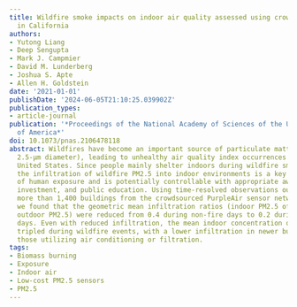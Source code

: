 ```yaml
---
title: Wildfire smoke impacts on indoor air quality assessed using crowdsourced data
  in California
authors:
- Yutong Liang
- Deep Sengupta
- Mark J. Campmier
- David M. Lunderberg
- Joshua S. Apte
- Allen H. Goldstein
date: '2021-01-01'
publishDate: '2024-06-05T21:10:25.039902Z'
publication_types:
- article-journal
publication: '*Proceedings of the National Academy of Sciences of the United States
  of America*'
doi: 10.1073/pnas.2106478118
abstract: Wildfires have become an important source of particulate matter (PM2.5 <
  2.5-μm diameter), leading to unhealthy air quality index occurrences in the western
  United States. Since people mainly shelter indoors during wildfire smoke events,
  the infiltration of wildfire PM2.5 into indoor environments is a key determinant
  of human exposure and is potentially controllable with appropriate awareness, infrastructure
  investment, and public education. Using time-resolved observations outside and inside
  more than 1,400 buildings from the crowdsourced PurpleAir sensor network in California,
  we found that the geometric mean infiltration ratios (indoor PM2.5 of outdoor origin/
  outdoor PM2.5) were reduced from 0.4 during non-fire days to 0.2 during wildfire
  days. Even with reduced infiltration, the mean indoor concentration of PM2.5 nearly
  tripled during wildfire events, with a lower infiltration in newer buildings and
  those utilizing air conditioning or filtration.
tags:
- Biomass burning
- Exposure
- Indoor air
- Low-cost PM2.5 sensors
- PM2.5
---
```

